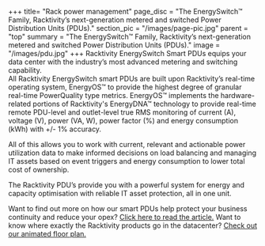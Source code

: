 +++
title= "Rack power management"
page_disc = "The EnergySwitch™ Family, Racktivity’s next-generation metered and switched Power Distribution Units (PDUs)."
section_pic = "/images/page-pic.jpg"
parent = "top"
summary = "The EnergySwitch™ Family, Racktivity’s next-generation metered and switched Power Distribution Units (PDUs)."
image = "/images/pdu.jpg"
+++
Racktivity EnergySwitch Smart PDUs equips your data center with the industry’s most advanced metering and switching capability.\
All Racktivity EnergySwitch smart PDUs are built upon Racktivity’s real-time operating system, EnergyOS™ to provide the highest degree of granular real-time PowerQuality type metrics. EnergyOS™ implements the hardware-related portions of Racktivity's EnergyDNA™ technology to provide real-time remote PDU-level and outlet-level true RMS monitoring of current (A), voltage (V), power (VA, W), power factor (%) and energy consumption (kWh) with +/- 1% accuracy.

All of this allows you to work with current, relevant and actionable power utilization data to make informed decisions on load balancing and managing IT assets based on event triggers and energy consumption to lower total cost of ownership.

The Racktivity PDU’s provide you with a powerful system for energy and capacity optimisation with reliable IT asset protection, all in one unit.

Want to find out more on how our smart PDUs help protect your business continuity and reduce your opex? [Click here to read the article.](/post/our-smart-pdus-increase-your-uptime-reduce-opex)
Want to know where exactly the Racktivity products go in the datacenter? [Check out our animated floor plan.](/post/data-center-floor-plan-solution-overview)
